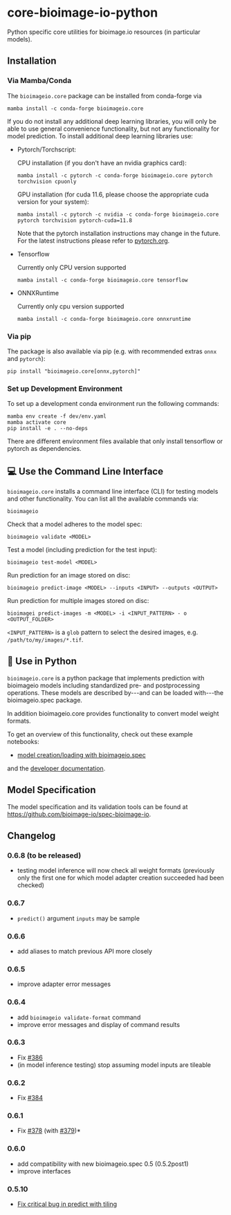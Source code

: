 # core-bioimage-io-python

Python specific core utilities for bioimage.io resources (in particular models).

## Installation

### Via Mamba/Conda

The `bioimageio.core` package can be installed from conda-forge via

```console
mamba install -c conda-forge bioimageio.core
```

If you do not install any additional deep learning libraries, you will only be able to use general convenience
functionality, but not any functionality for model prediction.
To install additional deep learning libraries use:

* Pytorch/Torchscript:

  CPU installation (if you don't have an nvidia graphics card):

  ```console
  mamba install -c pytorch -c conda-forge bioimageio.core pytorch torchvision cpuonly
  ```

  GPU installation (for cuda 11.6, please choose the appropriate cuda version for your system):

  ```console
  mamba install -c pytorch -c nvidia -c conda-forge bioimageio.core pytorch torchvision pytorch-cuda=11.8
  ```

  Note that the pytorch installation instructions may change in the future. For the latest instructions please refer to [pytorch.org](https://pytorch.org/).

* Tensorflow

  Currently only CPU version supported

  ```console
  mamba install -c conda-forge bioimageio.core tensorflow
  ```

* ONNXRuntime

  Currently only cpu version supported

  ```console
  mamba install -c conda-forge bioimageio.core onnxruntime
  ```

### Via pip

The package is also available via pip
(e.g. with recommended extras `onnx` and `pytorch`):

```console
pip install "bioimageio.core[onnx,pytorch]"
```

### Set up Development Environment

To set up a development conda environment run the following commands:

```console
mamba env create -f dev/env.yaml
mamba activate core
pip install -e . --no-deps
```

There are different environment files available that only install tensorflow or pytorch as dependencies.

## 💻 Use the Command Line Interface

`bioimageio.core` installs a command line interface (CLI) for testing models and other functionality.
You can list all the available commands via:

```console
bioimageio
```

Check that a model adheres to the model spec:

```console
bioimageio validate <MODEL>
```

Test a model (including prediction for the test input):

```console
bioimageio test-model <MODEL>
```

Run prediction for an image stored on disc:

```console
bioimageio predict-image <MODEL> --inputs <INPUT> --outputs <OUTPUT>
```

Run prediction for multiple images stored on disc:

```console
bioimagei predict-images -m <MODEL> -i <INPUT_PATTERN> - o <OUTPUT_FOLDER>
```

`<INPUT_PATTERN>` is a `glob` pattern to select the desired images, e.g. `/path/to/my/images/*.tif`.

## 🐍 Use in Python

`bioimageio.core` is a python package that implements prediction with bioimageio models
including standardized pre- and postprocessing operations.
These models are described by---and can be loaded with---the bioimageio.spec package.

In addition bioimageio.core provides functionality to convert model weight formats.

To get an overview of this functionality, check out these example notebooks:

* [model creation/loading with bioimageio.spec](https://github.com/bioimage-io/spec-bioimage-io/blob/main/example/load_model_and_create_your_own.ipynb)

and the [developer documentation](https://bioimage-io.github.io/core-bioimage-io-python/bioimageio/core.html).

## Model Specification

The model specification and its validation tools can be found at <https://github.com/bioimage-io/spec-bioimage-io>.

## Changelog

### 0.6.8 (to be released)

* testing model inference will now check all weight formats
  (previously only the first one for which model adapter creation succeeded had been checked)

### 0.6.7

* `predict()` argument `inputs` may be sample

### 0.6.6

* add aliases to match previous API more closely

### 0.6.5

* improve adapter error messages

### 0.6.4

* add `bioimageio validate-format` command
* improve error messages and display of command results

### 0.6.3

* Fix [#386](https://github.com/bioimage-io/core-bioimage-io-python/issues/386)
* (in model inference testing) stop assuming model inputs are tileable

### 0.6.2

* Fix [#384](https://github.com/bioimage-io/core-bioimage-io-python/issues/384)

### 0.6.1

* Fix [#378](https://github.com/bioimage-io/core-bioimage-io-python/pull/378) (with [#379](https://github.com/bioimage-io/core-bioimage-io-python/pull/379))*

### 0.6.0

* add compatibility with new bioimageio.spec 0.5 (0.5.2post1)
* improve interfaces

### 0.5.10

* [Fix critical bug in predict with tiling](https://github.com/bioimage-io/core-bioimage-io-python/pull/359)
